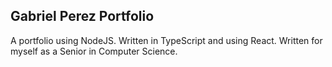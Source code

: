 ## Gabriel Perez Portfolio
A portfolio using NodeJS. Written in TypeScript and using React. Written for myself as a Senior in Computer Science.

